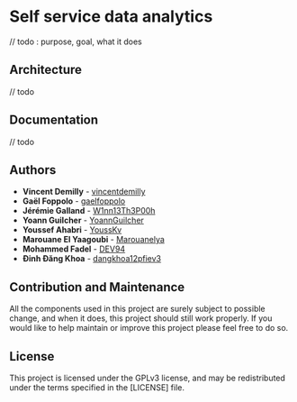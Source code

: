 # Self service data analytics

// todo : purpose, goal, what it does

## Architecture

// todo

## Documentation

// todo

## Authors

* **Vincent Demilly**  - [vincentdemilly](https://github.com/vincentdemilly)
* **Gaël Foppolo**  - [gaelfoppolo](https://github.com/gaelfoppolo)
* **Jérémie Galland**  - [W1nn13Th3P00h](https://github.com/W1nn13Th3P00h)
* **Yoann Guilcher** - [YoannGuilcher](https://github.com/YoannGuilcher)
* **Youssef Ahabri** - [YoussKv](https://github.com/YoussKv)
* **Marouane El Yaagoubi** - [Marouanelya](https://github.com/Marouanelya)
* **Mohammed Fadel** - [DEV94](https://github.com/DEV94)
* **Đinh Đăng Khoa** - [dangkhoa12pfiev3](https://github.com/dangkhoa12pfiev3)

## Contribution and Maintenance 
All the components used in this project are surely subject to possible change, and when it does, this project should still work properly. If you would like to help maintain or improve this project please feel free to do so. 

## License

This project is licensed under the GPLv3 license, and may be redistributed under the terms specified in the [LICENSE] file.
